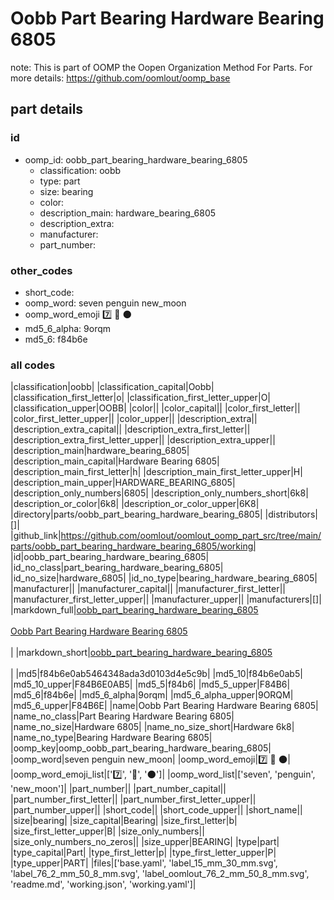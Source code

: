 # Oobb Part Bearing Hardware Bearing 6805  

note: This is part of OOMP the Oopen Organization Method For Parts. For more details: https://github.com/oomlout/oomp_base

##  part details





### id
* oomp_id: oobb_part_bearing_hardware_bearing_6805
  * classification: oobb
  * type: part
  * size: bearing
  * color: 
  * description_main: hardware_bearing_6805
  * description_extra: 
  * manufacturer: 
  * part_number: 

### other_codes
* short_code: 
* oomp_word: seven penguin new_moon
* oomp_word_emoji :seven: :penguin: :new_moon:
* md5_6_alpha: 9orqm
* md5_6: f84b6e

### all codes 
|classification|oobb|
|classification_capital|Oobb|
|classification_first_letter|o|
|classification_first_letter_upper|O|
|classification_upper|OOBB|
|color||
|color_capital||
|color_first_letter||
|color_first_letter_upper||
|color_upper||
|description_extra||
|description_extra_capital||
|description_extra_first_letter||
|description_extra_first_letter_upper||
|description_extra_upper||
|description_main|hardware_bearing_6805|
|description_main_capital|Hardware Bearing 6805|
|description_main_first_letter|h|
|description_main_first_letter_upper|H|
|description_main_upper|HARDWARE_BEARING_6805|
|description_only_numbers|6805|
|description_only_numbers_short|6k8|
|description_or_color|6k8|
|description_or_color_upper|6K8|
|directory|parts/oobb_part_bearing_hardware_bearing_6805|
|distributors|[]|
|github_link|https://github.com/oomlout/oomlout_oomp_part_src/tree/main/parts/oobb_part_bearing_hardware_bearing_6805/working|
|id|oobb_part_bearing_hardware_bearing_6805|
|id_no_class|part_bearing_hardware_bearing_6805|
|id_no_size|hardware_6805|
|id_no_type|bearing_hardware_bearing_6805|
|manufacturer||
|manufacturer_capital||
|manufacturer_first_letter||
|manufacturer_first_letter_upper||
|manufacturer_upper||
|manufacturers|[]|
|markdown_full|[oobb_part_bearing_hardware_bearing_6805](https://github.com/oomlout/oomlout_oomp_part_src/tree/main/parts/oobb_part_bearing_hardware_bearing_6805/working)<br>[](https://github.com/oomlout/oomlout_oomp_part_src/tree/main/parts/oobb_part_bearing_hardware_bearing_6805/working)<br>[Oobb Part Bearing Hardware Bearing 6805](https://github.com/oomlout/oomlout_oomp_part_src/tree/main/parts/oobb_part_bearing_hardware_bearing_6805/working)<br><br>|
|markdown_short|[oobb_part_bearing_hardware_bearing_6805](https://github.com/oomlout/oomlout_oomp_part_src/tree/main/parts/oobb_part_bearing_hardware_bearing_6805/working)<br><br>|
|md5|f84b6e0ab5464348ada3d0103d4e5c9b|
|md5_10|f84b6e0ab5|
|md5_10_upper|F84B6E0AB5|
|md5_5|f84b6|
|md5_5_upper|F84B6|
|md5_6|f84b6e|
|md5_6_alpha|9orqm|
|md5_6_alpha_upper|9ORQM|
|md5_6_upper|F84B6E|
|name|Oobb Part Bearing Hardware Bearing 6805|
|name_no_class|Part Bearing Hardware Bearing 6805|
|name_no_size|Hardware 6805|
|name_no_size_short|Hardware 6k8|
|name_no_type|Bearing Hardware Bearing 6805|
|oomp_key|oomp_oobb_part_bearing_hardware_bearing_6805|
|oomp_word|seven penguin new_moon|
|oomp_word_emoji|:seven: :penguin: :new_moon:|
|oomp_word_emoji_list|[':seven:', ':penguin:', ':new_moon:']|
|oomp_word_list|['seven', 'penguin', 'new_moon']|
|part_number||
|part_number_capital||
|part_number_first_letter||
|part_number_first_letter_upper||
|part_number_upper||
|short_code||
|short_code_upper||
|short_name||
|size|bearing|
|size_capital|Bearing|
|size_first_letter|b|
|size_first_letter_upper|B|
|size_only_numbers||
|size_only_numbers_no_zeros||
|size_upper|BEARING|
|type|part|
|type_capital|Part|
|type_first_letter|p|
|type_first_letter_upper|P|
|type_upper|PART|
|files|['base.yaml', 'label_15_mm_30_mm.svg', 'label_76_2_mm_50_8_mm.svg', 'label_oomlout_76_2_mm_50_8_mm.svg', 'readme.md', 'working.json', 'working.yaml']|
